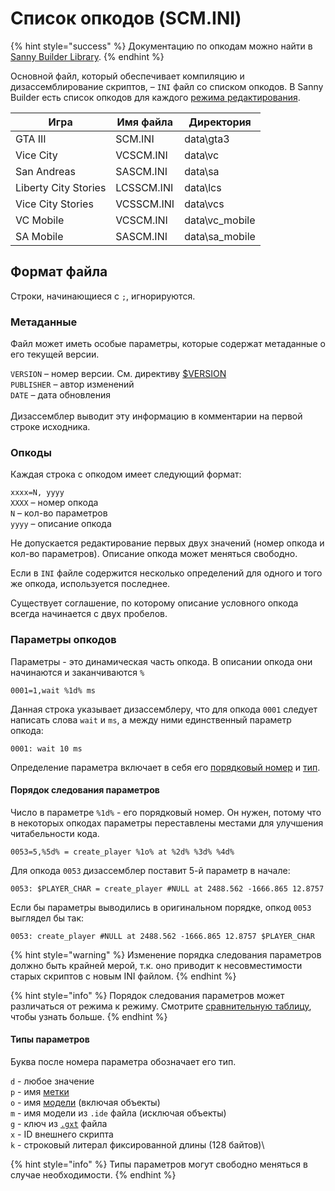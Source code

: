 # Список опкодов (SCM.INI)

{% hint style="success" %}
Документацию по опкодам можно найти в [Sanny Builder Library](https://library.sannybuilder.com/).
{% endhint %}

Основной файл, который обеспечивает компиляцию и дизассемблирование скриптов, – `INI` файл со списком опкодов. В Sanny Builder есть список опкодов для каждого [режима редактирования](./#opcodes).

| Игра                 | Имя файла  | Директория      |
| -------------------- | ---------- | --------------- |
| GTA III              | SCM.INI    | data\gta3       |
| Vice City            | VCSCM.INI  | data\vc         |
| San Andreas          | SASCM.INI  | data\sa         |
| Liberty City Stories | LCSSCM.INI | data\lcs        |
| Vice City Stories    | VCSSCM.INI | data\vcs        |
| VC Mobile            | VCSCM.INI  | data\vc\_mobile |
| SA Mobile            | SASCM.INI  | data\sa\_mobile |

## Формат файла

Строки, начинающиеся с `;`, игнорируются.

### Метаданные

Файл может иметь особые параметры, которые содержат метаданные о его текущей версии.

`VERSION` – номер версии. См. директиву [$VERSION](../coding/directives.md#usdversion)\
`PUBLISHER` – автор изменений \
`DATE` – дата обновления\
\
Дизассемблер выводит эту информацию в комментарии на первой строке исходника.

### Опкоды

Каждая строка с опкодом имеет следующий формат:

`xxxx=N, yyyy` \
`XXXX` – номер опкода\
`N` – кол-во параметров\
`yyyy` – описание опкода

Не допускается редактирование первых двух значений (номер опкода и кол-во параметров). Описание опкода может меняться свободно.

Если в `INI` файле содержится несколько определений для одного и того же опкода, используется последнее.

Существует соглашение, по которому описание условного опкода всегда начинается с двух пробелов.

### Параметры опкодов

Параметры - это динамическая часть опкода. В описании опкода они начинаются и заканчиваются `%`&#x20;

```
0001=1,wait %1d% ms
```

Данная строка указывает дизассемблеру, что для опкода `0001` следует написать слова `wait` и `ms`, а между ними единственный параметр опкода:

```
0001: wait 10 ms
```

Определение параметра включает в себя его [порядковый номер](opcodes-list-scm.ini.md#poryadok-sledovaniya-parametrov) и [тип](opcodes-list-scm.ini.md#tipy-parametrov).

#### Порядок следования параметров

Число в параметре `%1d%` - его порядковый номер. Он нужен, потому что в некоторых опкодах параметры переставлены местами для улучшения читабельности кода.

```
0053=5,%5d% = create_player %1o% at %2d% %3d% %4d%
```

Для опкода `0053` дизассемблер поставит 5-й параметр в начале:

```
0053: $PLAYER_CHAR = сreate_player #NULL at 2488.562 -1666.865 12.8757 
```

Если бы параметры выводились в оригинальном порядке, опкод `0053` выглядел бы так:

```
0053: сreate_player #NULL at 2488.562 -1666.865 12.8757 $PLAYER_CHAR
```

{% hint style="warning" %}
Изменение порядка следования параметров должно быть крайней мерой, т.к. оно приводит к несовместимости старых скриптов с новым INI файлом.
{% endhint %}

{% hint style="info" %}
Порядок следования параметров может различаться от режима к режиму. Смотрите [сравнительную таблицу](./#available-modes), чтобы узнать больше.
{% endhint %}

#### Типы параметров

Буква после номера параметра обозначает его тип.

`d` - любое значение\
`p` - имя [метки](../coding/data-types.md#metki)\
`o` - имя [модели](https://app.gitbook.com/s/-M0dALM7uq5\_eDYhSBjl-1508421016/coding/data-types.md#imena-modelei) (включая объекты)\
`m` - имя модели из `.ide` файла (исключая объекты)\
`g` - ключ из [`.gxt`](./#text) файла\
`x` - ID внешнего скрипта\
`k` - строковый литерал фиксированной длины (128 байтов)\


{% hint style="info" %}
Типы параметров могут свободно меняться в случае необходимости.
{% endhint %}
